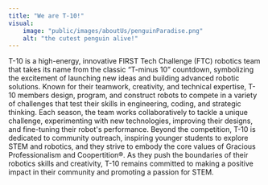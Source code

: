 ```yaml
---
title: "We are T-10!"
visual:
    image: "public/images/aboutUs/penguinParadise.png"
    alt: "the cutest penguin alive!"
---
```

T-10 is a high-energy, innovative FIRST Tech Challenge (FTC) robotics team that takes its name from the classic “T-minus 10” countdown, symbolizing the excitement of launching new ideas and building advanced robotic solutions. Known for their teamwork, creativity, and technical expertise, T-10 members design, program, and construct robots to compete in a variety of challenges that test their skills in engineering, coding, and strategic thinking. Each season, the team works collaboratively to tackle a unique challenge, experimenting with new technologies, improving their designs, and fine-tuning their robot's performance. Beyond the competition, T-10 is dedicated to community outreach, inspiring younger students to explore STEM and robotics, and they strive to embody the core values of Gracious Professionalism and Coopertition®. As they push the boundaries of their robotics skills and creativity, T-10 remains committed to making a positive impact in their community and promoting a passion for STEM.